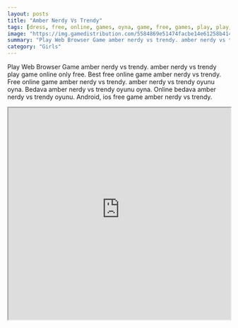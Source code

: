 ```yaml
---
layout: posts
title: "Amber Nerdy Vs Trendy"
tags: [dress, free, online, games, oyna, game, free, games, play, play, games]
image: "https://img.gamedistribution.com/5584869e51474facbe14e61258b4143e.jpg"
summary: "Play Web Browser Game amber nerdy vs trendy. amber nerdy vs trendy play game online only free. Best free online game amber nerdy vs trendy. Free online game amber nerdy vs trendy. amber nerdy vs trendy oyunu oyna. Bedava amber nerdy vs trendy oyunu oyna. Online bedava amber nerdy vs trendy oyunu. Android, ios free game amber nerdy vs trendy."
category: "Girls"
---
```


Play Web Browser Game amber nerdy vs trendy. amber nerdy vs trendy play game online only free. Best free online game amber nerdy vs trendy. Free online game amber nerdy vs trendy. amber nerdy vs trendy oyunu oyna. Bedava amber nerdy vs trendy oyunu oyna. Online bedava amber nerdy vs trendy oyunu. Android, ios free game amber nerdy vs trendy.

<iframe width="100%" height="480px;" src="https://html5.gamedistribution.com/5584869e51474facbe14e61258b4143e/"></iframe>